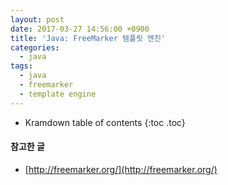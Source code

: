 ```yaml
---
layout: post
date: 2017-03-27 14:56:00 +0900
title: 'Java: FreeMarker 템플릿 엔진'
categories:
  - java
tags:
  - java
  - freemarker
  - template engine
---
```


* Kramdown table of contents
{:toc .toc}

#### 참고한 글

- [http://freemarker.org/](http://freemarker.org/)

